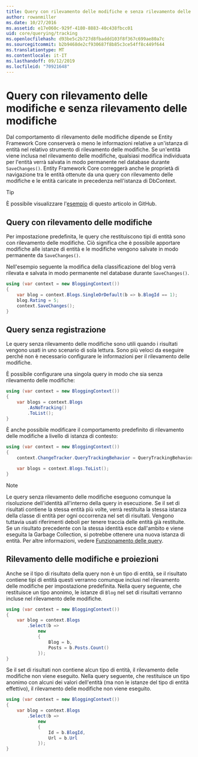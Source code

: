 ```yaml
---
title: Query con rilevamento delle modifiche e senza rilevamento delle modifiche - EF Core
author: rowanmiller
ms.date: 10/27/2016
ms.assetid: e17e060c-929f-4180-8883-40c438fbcc01
uid: core/querying/tracking
ms.openlocfilehash: d93be5c2b727d8fbaddd103f8f367c699ae80a7c
ms.sourcegitcommit: b2b9468de2cf930687f8b85c3ce54ff8c449f644
ms.translationtype: MT
ms.contentlocale: it-IT
ms.lasthandoff: 09/12/2019
ms.locfileid: "70921648"
---
```

# <a name="tracking-vs-no-tracking-queries"></a>Query con rilevamento delle modifiche e senza rilevamento delle modifiche

Dal comportamento di rilevamento delle modifiche dipende se Entity Framework Core conserverà o meno le informazioni relative a un'istanza di entità nel relativo strumento di rilevamento delle modifiche. Se un'entità viene inclusa nel rilevamento delle modifiche, qualsiasi modifica individuata per l'entità verrà salvata in modo permanente nel database durante `SaveChanges()`. Entity Framework Core correggerà anche le proprietà di navigazione tra le entità ottenute da una query con rilevamento delle modifiche e le entità caricate in precedenza nell'istanza di DbContext.

> [!TIP]  
> È possibile visualizzare l'[esempio](https://github.com/aspnet/EntityFramework.Docs/tree/master/samples/core/Querying) di questo articolo in GitHub.

## <a name="tracking-queries"></a>Query con rilevamento delle modifiche

Per impostazione predefinita, le query che restituiscono tipi di entità sono con rilevamento delle modifiche. Ciò significa che è possibile apportare modifiche alle istanze di entità e le modifiche vengono salvate in modo permanente da `SaveChanges()`.

Nell'esempio seguente la modifica della classificazione del blog verrà rilevata e salvata in modo permanente nel database durante `SaveChanges()`.

<!-- [!code-csharp[Main](samples/core/Querying/Tracking/Sample.cs)] -->
``` csharp
using (var context = new BloggingContext())
{
    var blog = context.Blogs.SingleOrDefault(b => b.BlogId == 1);
    blog.Rating = 5;
    context.SaveChanges();
}
```

## <a name="no-tracking-queries"></a>Query senza registrazione

Le query senza rilevamento delle modifiche sono utili quando i risultati vengono usati in uno scenario di sola lettura. Sono più veloci da eseguire perché non è necessario configurare le informazioni per il rilevamento delle modifiche.

È possibile configurare una singola query in modo che sia senza rilevamento delle modifiche:

<!-- [!code-csharp[Main](samples/core/Querying/Tracking/Sample.cs?highlight=4)] -->
``` csharp
using (var context = new BloggingContext())
{
    var blogs = context.Blogs
        .AsNoTracking()
        .ToList();
}
```

È anche possibile modificare il comportamento predefinito di rilevamento delle modifiche a livello di istanza di contesto:

<!-- [!code-csharp[Main](samples/core/Querying/Tracking/Sample.cs?highlight=3)] -->
``` csharp
using (var context = new BloggingContext())
{
    context.ChangeTracker.QueryTrackingBehavior = QueryTrackingBehavior.NoTracking;

    var blogs = context.Blogs.ToList();
}
```

> [!NOTE]  
> Le query senza rilevamento delle modifiche eseguono comunque la risoluzione dell'identità all'interno della query in esecuzione. Se il set di risultati contiene la stessa entità più volte, verrà restituita la stessa istanza della classe di entità per ogni occorrenza nel set di risultati. Vengono tuttavia usati riferimenti deboli per tenere traccia delle entità già restituite. Se un risultato precedente con la stessa identità esce dall'ambito e viene eseguita la Garbage Collection, si potrebbe ottenere una nuova istanza di entità. Per altre informazioni, vedere [Funzionamento delle query](overview.md).

## <a name="tracking-and-projections"></a>Rilevamento delle modifiche e proiezioni

Anche se il tipo di risultato della query non è un tipo di entità, se il risultato contiene tipi di entità questi verranno comunque inclusi nel rilevamento delle modifiche per impostazione predefinita. Nella query seguente, che restituisce un tipo anonimo, le istanze di `Blog` nel set di risultati verranno incluse nel rilevamento delle modifiche.

<!-- [!code-csharp[Main](samples/core/Querying/Tracking/Sample.cs?highlight=7)] -->
``` csharp
using (var context = new BloggingContext())
{
    var blog = context.Blogs
        .Select(b =>
            new
            {
                Blog = b,
                Posts = b.Posts.Count()
            });
}
```

Se il set di risultati non contiene alcun tipo di entità, il rilevamento delle modifiche non viene eseguito. Nella query seguente, che restituisce un tipo anonimo con alcuni dei valori dell'entità (ma non le istanze del tipo di entità effettivo), il rilevamento delle modifiche non viene eseguito.

<!-- [!code-csharp[Main](samples/core/Querying/Tracking/Sample.cs)] -->
``` csharp
using (var context = new BloggingContext())
{
    var blog = context.Blogs
        .Select(b =>
            new
            {
                Id = b.BlogId,
                Url = b.Url
            });
}
```
